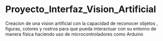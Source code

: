 # Proyecto_Interfaz_Vision_Artificial
Creacion de una vision artificial con la capacidad de reconocer objetos , figuras, colores y rostros para que pueda interactuar con su entorno de manera física haciendo uso de microcontroladores como Arduino
